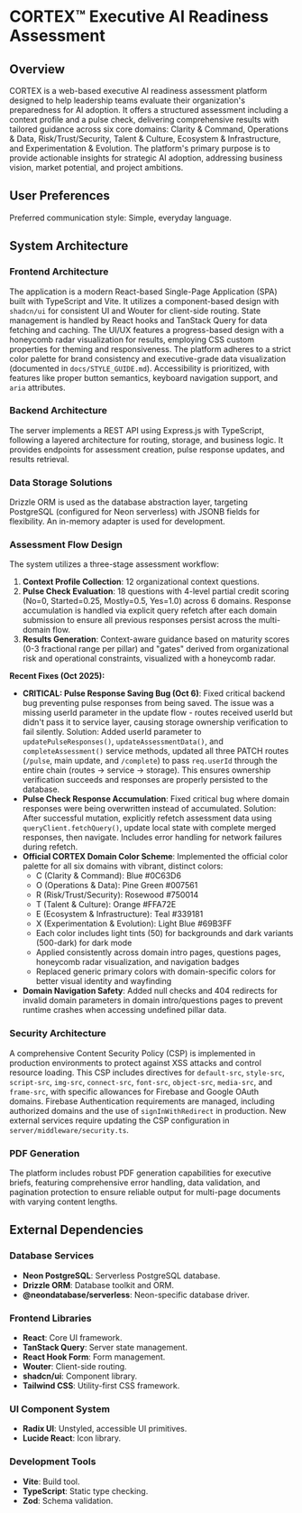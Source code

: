 # CORTEX™ Executive AI Readiness Assessment

## Overview
CORTEX is a web-based executive AI readiness assessment platform designed to help leadership teams evaluate their organization's preparedness for AI adoption. It offers a structured assessment including a context profile and a pulse check, delivering comprehensive results with tailored guidance across six core domains: Clarity & Command, Operations & Data, Risk/Trust/Security, Talent & Culture, Ecosystem & Infrastructure, and Experimentation & Evolution. The platform's primary purpose is to provide actionable insights for strategic AI adoption, addressing business vision, market potential, and project ambitions.

## User Preferences
Preferred communication style: Simple, everyday language.

## System Architecture

### Frontend Architecture
The application is a modern React-based Single-Page Application (SPA) built with TypeScript and Vite. It utilizes a component-based design with `shadcn/ui` for consistent UI and Wouter for client-side routing. State management is handled by React hooks and TanStack Query for data fetching and caching. The UI/UX features a progress-based design with a honeycomb radar visualization for results, employing CSS custom properties for theming and responsiveness. The platform adheres to a strict color palette for brand consistency and executive-grade data visualization (documented in `docs/STYLE_GUIDE.md`). Accessibility is prioritized, with features like proper button semantics, keyboard navigation support, and `aria` attributes.

### Backend Architecture
The server implements a REST API using Express.js with TypeScript, following a layered architecture for routing, storage, and business logic. It provides endpoints for assessment creation, pulse response updates, and results retrieval.

### Data Storage Solutions
Drizzle ORM is used as the database abstraction layer, targeting PostgreSQL (configured for Neon serverless) with JSONB fields for flexibility. An in-memory adapter is used for development.

### Assessment Flow Design
The system utilizes a three-stage assessment workflow:
1.  **Context Profile Collection**: 12 organizational context questions.
2.  **Pulse Check Evaluation**: 18 questions with 4-level partial credit scoring (No=0, Started=0.25, Mostly=0.5, Yes=1.0) across 6 domains. Response accumulation is handled via explicit query refetch after each domain submission to ensure all previous responses persist across the multi-domain flow.
3.  **Results Generation**: Context-aware guidance based on maturity scores (0-3 fractional range per pillar) and "gates" derived from organizational risk and operational constraints, visualized with a honeycomb radar.

**Recent Fixes (Oct 2025):**
- **CRITICAL: Pulse Response Saving Bug (Oct 6)**: Fixed critical backend bug preventing pulse responses from being saved. The issue was a missing userId parameter in the update flow - routes received userId but didn't pass it to service layer, causing storage ownership verification to fail silently. Solution: Added userId parameter to `updatePulseResponses()`, `updateAssessmentData()`, and `completeAssessment()` service methods, updated all three PATCH routes (`/pulse`, main update, and `/complete`) to pass `req.userId` through the entire chain (routes → service → storage). This ensures ownership verification succeeds and responses are properly persisted to the database.
- **Pulse Check Response Accumulation**: Fixed critical bug where domain responses were being overwritten instead of accumulated. Solution: After successful mutation, explicitly refetch assessment data using `queryClient.fetchQuery()`, update local state with complete merged responses, then navigate. Includes error handling for network failures during refetch.
- **Official CORTEX Domain Color Scheme**: Implemented the official color palette for all six domains with vibrant, distinct colors:
  - C (Clarity & Command): Blue #0C63D6
  - O (Operations & Data): Pine Green #007561
  - R (Risk/Trust/Security): Rosewood #750014
  - T (Talent & Culture): Orange #FFA72E
  - E (Ecosystem & Infrastructure): Teal #339181
  - X (Experimentation & Evolution): Light Blue #69B3FF
  - Each color includes light tints (50) for backgrounds and dark variants (500-dark) for dark mode
  - Applied consistently across domain intro pages, questions pages, honeycomb radar visualization, and navigation badges
  - Replaced generic primary colors with domain-specific colors for better visual identity and wayfinding
- **Domain Navigation Safety**: Added null checks and 404 redirects for invalid domain parameters in domain intro/questions pages to prevent runtime crashes when accessing undefined pillar data.

### Security Architecture
A comprehensive Content Security Policy (CSP) is implemented in production environments to protect against XSS attacks and control resource loading. This CSP includes directives for `default-src`, `style-src`, `script-src`, `img-src`, `connect-src`, `font-src`, `object-src`, `media-src`, and `frame-src`, with specific allowances for Firebase and Google OAuth domains. Firebase Authentication requirements are managed, including authorized domains and the use of `signInWithRedirect` in production. New external services require updating the CSP configuration in `server/middleware/security.ts`.

### PDF Generation
The platform includes robust PDF generation capabilities for executive briefs, featuring comprehensive error handling, data validation, and pagination protection to ensure reliable output for multi-page documents with varying content lengths.

## External Dependencies

### Database Services
-   **Neon PostgreSQL**: Serverless PostgreSQL database.
-   **Drizzle ORM**: Database toolkit and ORM.
-   **@neondatabase/serverless**: Neon-specific database driver.

### Frontend Libraries
-   **React**: Core UI framework.
-   **TanStack Query**: Server state management.
-   **React Hook Form**: Form management.
-   **Wouter**: Client-side routing.
-   **shadcn/ui**: Component library.
-   **Tailwind CSS**: Utility-first CSS framework.

### UI Component System
-   **Radix UI**: Unstyled, accessible UI primitives.
-   **Lucide React**: Icon library.

### Development Tools
-   **Vite**: Build tool.
-   **TypeScript**: Static type checking.
-   **Zod**: Schema validation.